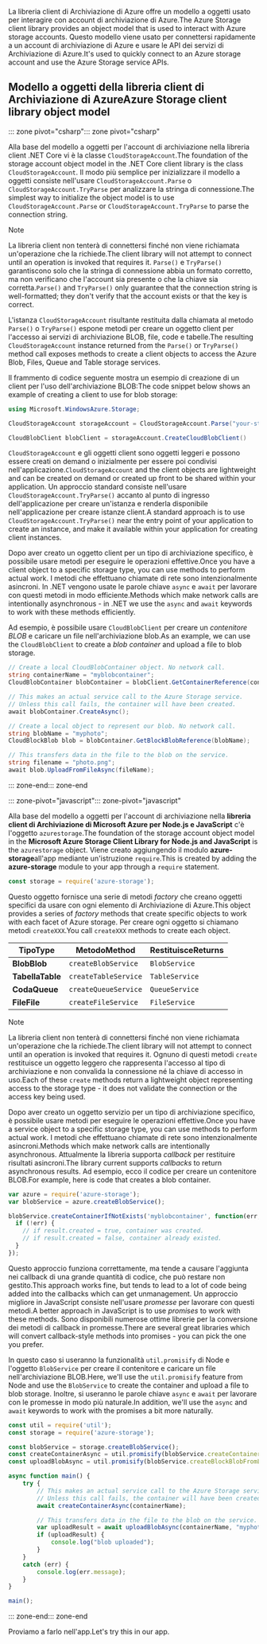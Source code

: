 <span data-ttu-id="07973-101">La libreria client di Archiviazione di Azure offre un modello a oggetti usato per interagire con account di archiviazione di Azure.</span><span class="sxs-lookup"><span data-stu-id="07973-101">The Azure Storage client library provides an object model that is used to interact with Azure storage accounts.</span></span> <span data-ttu-id="07973-102">Questo modello viene usato per connettersi rapidamente a un account di archiviazione di Azure e usare le API dei servizi di Archiviazione di Azure.</span><span class="sxs-lookup"><span data-stu-id="07973-102">It's used to quickly connect to an Azure storage account and use the Azure Storage service APIs.</span></span> 

## <a name="azure-storage-client-library-object-model"></a><span data-ttu-id="07973-103">Modello a oggetti della libreria client di Archiviazione di Azure</span><span class="sxs-lookup"><span data-stu-id="07973-103">Azure Storage client library object model</span></span>

<span data-ttu-id="07973-104">::: zone pivot="csharp"</span><span class="sxs-lookup"><span data-stu-id="07973-104">::: zone pivot="csharp"</span></span>

<span data-ttu-id="07973-105">Alla base del modello a oggetti per l'account di archiviazione nella libreria client .NET Core vi è la classe `CloudStorageAccount`.</span><span class="sxs-lookup"><span data-stu-id="07973-105">The foundation of the storage account object model in the .NET Core client library is the class `CloudStorageAccount`.</span></span> <span data-ttu-id="07973-106">Il modo più semplice per inizializzare il modello a oggetti consiste nell'usare `CloudStorageAccount.Parse` o `CloudStorageAccount.TryParse` per analizzare la stringa di connessione.</span><span class="sxs-lookup"><span data-stu-id="07973-106">The simplest way to initialize the object model is to use `CloudStorageAccount.Parse` or `CloudStorageAccount.TryParse` to parse the connection string.</span></span>

> [!NOTE]
> <span data-ttu-id="07973-107">La libreria client non tenterà di connettersi finché non viene richiamata un'operazione che la richiede.</span><span class="sxs-lookup"><span data-stu-id="07973-107">The client library will not attempt to connect until an operation is invoked that requires it.</span></span> <span data-ttu-id="07973-108">`Parse()` e `TryParse()` garantiscono solo che la stringa di connessione abbia un formato corretto, ma non verificano che l'account sia presente o che la chiave sia corretta.</span><span class="sxs-lookup"><span data-stu-id="07973-108">`Parse()` and `TryParse()` only guarantee that the connection string is well-formatted; they don't verify that the account exists or that the key is correct.</span></span> 

<span data-ttu-id="07973-109">L'istanza `CloudStorageAccount` risultante restituita dalla chiamata al metodo `Parse()` o `TryParse()` espone metodi per creare un oggetto client per l'accesso ai servizi di archiviazione BLOB, file, code e tabelle.</span><span class="sxs-lookup"><span data-stu-id="07973-109">The resulting `CloudStorageAccount` instance returned from the `Parse()` or `TryParse()` method call exposes methods to create a client objects to access the Azure Blob, Files, Queue and Table storage services.</span></span> 

<span data-ttu-id="07973-110">Il frammento di codice seguente mostra un esempio di creazione di un client per l'uso dell'archiviazione BLOB:</span><span class="sxs-lookup"><span data-stu-id="07973-110">The code snippet below shows an example of creating a client to use for blob storage:</span></span>

```csharp
using Microsoft.WindowsAzure.Storage;

CloudStorageAccount storageAccount = CloudStorageAccount.Parse("your-storage-key-connection-string");

CloudBlobClient blobClient = storageAccount.CreateCloudBlobClient()
```

<span data-ttu-id="07973-111">`CloudStorageAccount` e gli oggetti client sono oggetti leggeri e possono essere creati on demand o inizialmente per essere poi condivisi nell'applicazione.</span><span class="sxs-lookup"><span data-stu-id="07973-111">`CloudStorageAccount` and the client objects are lightweight and can be created on demand or created up front to be shared within your application.</span></span> <span data-ttu-id="07973-112">Un approccio standard consiste nell'usare `CloudStorageAccount.TryParse()` accanto al punto di ingresso dell'applicazione per creare un'istanza e renderla disponibile nell'applicazione per creare istanze client.</span><span class="sxs-lookup"><span data-stu-id="07973-112">A standard approach is to use `CloudStorageAccount.TryParse()` near the entry point of your application to create an instance, and make it available within your application for creating client instances.</span></span>

<span data-ttu-id="07973-113">Dopo aver creato un oggetto client per un tipo di archiviazione specifico, è possibile usare metodi per eseguire le operazioni effettive.</span><span class="sxs-lookup"><span data-stu-id="07973-113">Once you have a client object to a specific storage type, you can use methods to perform actual work.</span></span> <span data-ttu-id="07973-114">I metodi che effettuano chiamate di rete sono intenzionalmente asincroni. In .NET vengono usate le parole chiave `async` e `await` per lavorare con questi metodi in modo efficiente.</span><span class="sxs-lookup"><span data-stu-id="07973-114">Methods which make network calls are intentionally asynchronous - in .NET we use the `async` and `await` keywords to work with these methods efficiently.</span></span>

<span data-ttu-id="07973-115">Ad esempio, è possibile usare `CloudBlobClient` per creare un _contenitore BLOB_ e caricare un file nell'archiviazione blob.</span><span class="sxs-lookup"><span data-stu-id="07973-115">As an example, we can use the `CloudBlobClient` to create a _blob container_ and upload a file to blob storage.</span></span>

```csharp
// Create a local CloudBlobContainer object. No network call.
string containerName = "myblobcontainer";
CloudBlobContainer blobContainer = blobClient.GetContainerReference(containerName);

// This makes an actual service call to the Azure Storage service. 
// Unless this call fails, the container will have been created.
await blobContainer.CreateAsync();

// Create a local object to represent our blob. No network call.
string blobName = "myphoto";
CloudBlockBlob blob = blobContainer.GetBlockBlobReference(blobName);

// This transfers data in the file to the blob on the service.
string filename = "photo.png";
await blob.UploadFromFileAsync(fileName);
```

<span data-ttu-id="07973-116">::: zone-end</span><span class="sxs-lookup"><span data-stu-id="07973-116">::: zone-end</span></span>

<span data-ttu-id="07973-117">::: zone-pivot="javascript"</span><span class="sxs-lookup"><span data-stu-id="07973-117">::: zone-pivot="javascript"</span></span>

<span data-ttu-id="07973-118">Alla base del modello a oggetti per l'account di archiviazione nella **libreria client di Archiviazione di Microsoft Azure per Node.js e JavaScript** c'è l'oggetto `azurestorage`.</span><span class="sxs-lookup"><span data-stu-id="07973-118">The foundation of the storage account object model in the **Microsoft Azure Storage Client Library for Node.js and JavaScript** is the `azurestorage` object.</span></span> <span data-ttu-id="07973-119">Viene creato aggiungendo il modulo **azure-storage**all'app mediante un'istruzione `require`.</span><span class="sxs-lookup"><span data-stu-id="07973-119">This is created by adding the **azure-storage** module to your app through a `require` statement.</span></span>

```javascript
const storage = require('azure-storage');
```

<span data-ttu-id="07973-120">Questo oggetto fornisce una serie di metodi _factory_ che creano oggetti specifici da usare con ogni elemento di Archiviazione di Azure.</span><span class="sxs-lookup"><span data-stu-id="07973-120">This object provides a series of _factory_ methods that create specific objects to work with each facet of Azure storage.</span></span> <span data-ttu-id="07973-121">Per creare ogni oggetto si chiamano metodi `createXXX`.</span><span class="sxs-lookup"><span data-stu-id="07973-121">You call `createXXX` methods to create each object.</span></span>

| <span data-ttu-id="07973-122">Tipo</span><span class="sxs-lookup"><span data-stu-id="07973-122">Type</span></span> | <span data-ttu-id="07973-123">Metodo</span><span class="sxs-lookup"><span data-stu-id="07973-123">Method</span></span> | <span data-ttu-id="07973-124">Restituisce</span><span class="sxs-lookup"><span data-stu-id="07973-124">Returns</span></span> |
|--------|---------|-------------|
| <span data-ttu-id="07973-125">**Blob**</span><span class="sxs-lookup"><span data-stu-id="07973-125">**Blob**</span></span> | `createBlobService` | `BlobService` |
| <span data-ttu-id="07973-126">**Tabella**</span><span class="sxs-lookup"><span data-stu-id="07973-126">**Table**</span></span> | `createTableService` | `TableService` |
| <span data-ttu-id="07973-127">**Coda**</span><span class="sxs-lookup"><span data-stu-id="07973-127">**Queue**</span></span> | `createQueueService` | `QueueService` |
| <span data-ttu-id="07973-128">**File**</span><span class="sxs-lookup"><span data-stu-id="07973-128">**File**</span></span> | `createFileService` | `FileService` |

> [!NOTE]
> <span data-ttu-id="07973-129">La libreria client non tenterà di connettersi finché non viene richiamata un'operazione che la richiede.</span><span class="sxs-lookup"><span data-stu-id="07973-129">The client library will not attempt to connect until an operation is invoked that requires it.</span></span> <span data-ttu-id="07973-130">Ognuno di questi metodi `create` restituisce un oggetto leggero che rappresenta l'accesso al tipo di archiviazione e non convalida la connessione né la chiave di accesso in uso.</span><span class="sxs-lookup"><span data-stu-id="07973-130">Each of these `create` methods return a lightweight object representing access to the storage type - it does not validate the connection or the access key being used.</span></span> 

<span data-ttu-id="07973-131">Dopo aver creato un oggetto servizio per un tipo di archiviazione specifico, è possibile usare metodi per eseguire le operazioni effettive.</span><span class="sxs-lookup"><span data-stu-id="07973-131">Once you have a service object to a specific storage type, you can use methods to perform actual work.</span></span> <span data-ttu-id="07973-132">I metodi che effettuano chiamate di rete sono intenzionalmente asincroni.</span><span class="sxs-lookup"><span data-stu-id="07973-132">Methods which make network calls are intentionally asynchronous.</span></span> <span data-ttu-id="07973-133">Attualmente la libreria supporta _callback_ per restituire risultati asincroni.</span><span class="sxs-lookup"><span data-stu-id="07973-133">The library current supports _callbacks_ to return asynchronous results.</span></span> <span data-ttu-id="07973-134">Ad esempio, ecco il codice per creare un contenitore BLOB.</span><span class="sxs-lookup"><span data-stu-id="07973-134">For example, here is code that creates a blob container.</span></span>

```javascript
var azure = require('azure-storage');
var blobService = azure.createBlobService();

blobService.createContainerIfNotExists('myblobcontainer', function(err, result, response) {
  if (!err) {
    // if result.created = true, container was created.
    // if result.created = false, container already existed.
  }
});
```

<span data-ttu-id="07973-135">Questo approccio funziona correttamente, ma tende a causare l'aggiunta nei callback di una grande quantità di codice, che può restare non gestito.</span><span class="sxs-lookup"><span data-stu-id="07973-135">This approach works fine, but tends to lead to a lot of code being added into the callbacks which can get unmanagement.</span></span> <span data-ttu-id="07973-136">Un approccio migliore in JavaScript consiste nell'usare _promesse_ per lavorare con questi metodi.</span><span class="sxs-lookup"><span data-stu-id="07973-136">A better approach in JavaScript is to use _promises_ to work with these methods.</span></span> <span data-ttu-id="07973-137">Sono disponibili numerose ottime librerie per la conversione dei metodi di callback in promesse.</span><span class="sxs-lookup"><span data-stu-id="07973-137">There are several great libraries which will convert callback-style methods into promises - you can pick the one you prefer.</span></span>

<span data-ttu-id="07973-138">In questo caso si useranno la funzionalità `util.promisify` di Node e l'oggetto `BlobService` per creare il contenitore e caricare un file nell'archiviazione BLOB.</span><span class="sxs-lookup"><span data-stu-id="07973-138">Here, we'll use the `util.promisify` feature from Node and use the `BlobService` to create the container and upload a file to blob storage.</span></span> <span data-ttu-id="07973-139">Inoltre, si useranno le parole chiave `async` e `await` per lavorare con le promesse in modo più naturale.</span><span class="sxs-lookup"><span data-stu-id="07973-139">In addition, we'll use the `async` and `await` keywords to work with the promises a bit more naturally.</span></span>

```javascript
const util = require('util');
const storage = require('azure-storage');

const blobService = storage.createBlobService();
const createContainerAsync = util.promisify(blobService.createContainerIfNotExists).bind(blobService);
const uploadBlobAsync = util.promisify(blobService.createBlockBlobFromLocalFile).bind(blobService);

async function main() {
    try {
        // This makes an actual service call to the Azure Storage service. 
        // Unless this call fails, the container will have been created.
        await createContainerAsync(containerName);

        // This transfers data in the file to the blob on the service.
        var uploadResult = await uploadBlobAsync(containerName, "myphoto", "photo.png");
        if (uploadResult) {
            console.log("blob uploaded");
        }
    }
    catch (err) {
        console.log(err.message);
    }
}

main();
```
<span data-ttu-id="07973-140">::: zone-end</span><span class="sxs-lookup"><span data-stu-id="07973-140">::: zone-end</span></span>

<span data-ttu-id="07973-141">Proviamo a farlo nell'app.</span><span class="sxs-lookup"><span data-stu-id="07973-141">Let's try this in our app.</span></span>